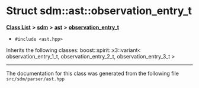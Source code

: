 
<NavBar active_item_id="2"/>

# Struct sdm::ast::observation\_entry\_t


[**Class List**](annotated.md) **>** [**sdm**](namespacesdm.md) **>** [**ast**](namespacesdm_1_1ast.md) **>** [**observation\_entry\_t**](structsdm_1_1ast_1_1observation__entry__t.md)





* `#include <ast.hpp>`



Inherits the following classes: boost::spirit::x3::variant< observation_entry_1_t, observation_entry_2_t, observation_entry_3_t >





















------------------------------
The documentation for this class was generated from the following file `src/sdm/parser/ast.hpp`